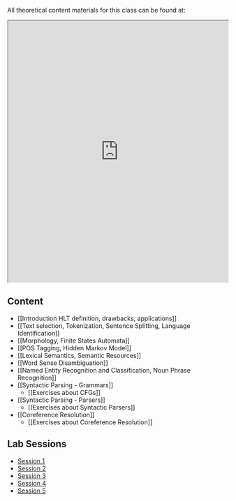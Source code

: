 All theoretical content materials for this class can be found at:
<iframe 
		height = 600
		width = 100%
		padding = 0 0
		margin = 0 0
        src="https://www.cs.upc.edu/~turmo/ihlt/IHLT.html">
</iframe>


## Content
- [[Introduction HLT definition, drawbacks, applications]]
- [[Text selection, Tokenization, Sentence Splitting, Language Identification]]
- [[Morphology, Finite States Automata]]
- [[POS Tagging, Hidden Markov Model]]
- [[Lexical Semantics, Semantic Resources]]
- [[Word Sense Disambiguation]]
- [[Named Entity Recognition and Classification, Noun Phrase Recognition]]
- [[Syntactic Parsing - Grammars]]
	- [[Exercises about CFGs]]
- [[Syntactic Parsing - Parsers]]
	- [[Exercises about Syntactic Parsers]]
- [[Coreference Resolution]]
	- [[Exercises about Coreference Resolution]]

## Lab Sessions 
* [Session 1](https://github.com/MarioROT/IHLT-MAI/blob/main/Session1_MarioRosas_AlamLopez.ipynb)
* [Session 2](https://github.com/MarioROT/IHLT-MAI/blob/main/Session2_MarioRosas_AlamLopez.ipynb)
* [Session 3](https://github.com/MarioROT/IHLT-MAI/blob/main/Session3_MarioRosas_AlamLopez.ipynb)
* [Session 4](https://github.com/MarioROT/IHLT-MAI/blob/main/Session4_MarioRosas_AlamLopez.ipynb)
* [Session 5](https://github.com/MarioROT/IHLT-MAI/blob/main/Session5_MarioRosas_AlamLopez.ipynb)
